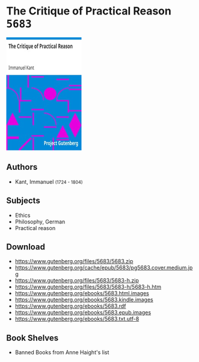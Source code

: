 # The Critique of Practical Reason <kbd>5683</kbd>

![](./cover.medium.jpg "")

## Authors


 - Kant, Immanuel <small>(1724 - 1804)</small>

## Subjects


 - Ethics
 - Philosophy, German
 - Practical reason

## Download


 - https://www.gutenberg.org/files/5683/5683.zip
 - https://www.gutenberg.org/cache/epub/5683/pg5683.cover.medium.jpg
 - https://www.gutenberg.org/files/5683/5683-h.zip
 - https://www.gutenberg.org/files/5683/5683-h/5683-h.htm
 - https://www.gutenberg.org/ebooks/5683.html.images
 - https://www.gutenberg.org/ebooks/5683.kindle.images
 - https://www.gutenberg.org/ebooks/5683.rdf
 - https://www.gutenberg.org/ebooks/5683.epub.images
 - https://www.gutenberg.org/ebooks/5683.txt.utf-8

## Book Shelves


 - Banned Books from Anne Haight's list
